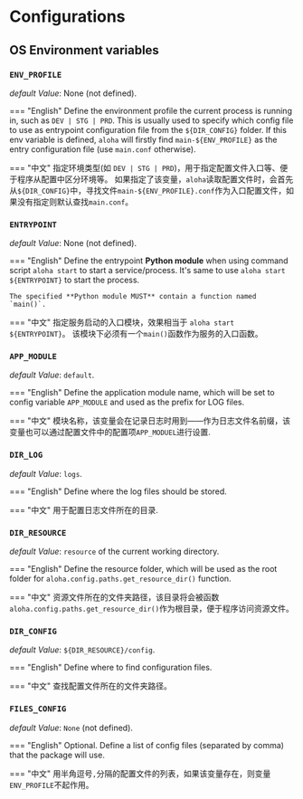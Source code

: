 # Configurations

## OS Environment variables

### `ENV_PROFILE`

*default Value*: None (not defined).

=== "English"
    Define the environment profile the current process is running in, such as `DEV | STG | PRD`.
    This is usually used to specify which config file to use as entrypoint configuration file from the `${DIR_CONFIG}` folder.
    If this env variable is defined, `aloha` will firstly find `main-${ENV_PROFILE}` as the entry configuration file (use `main.conf` otherwise).

=== "中文"
    指定环境类型(如 `DEV | STG | PRD`)，用于指定配置文件入口等、便于程序从配置中区分环境等。
    如果指定了该变量，`aloha`读取配置文件时，会首先从`${DIR_CONFIG}`中，寻找文件`main-${ENV_PROFILE}.conf`作为入口配置文件，如果没有指定则默认查找`main.conf`。

### `ENTRYPOINT`

*default Value*: None (not defined).

=== "English"
    Define the entrypoint **Python module** when using command script `aloha start` to start a service/process.
    It's same to use `aloha start ${ENTRYPOINT}` to start the process.

    The specified **Python module MUST** contain a function named `main()`.

=== "中文"
    指定服务启动的入口模块，效果相当于 `aloha start ${ENTRYPOINT}`。
    该模块下必须有一个`main()`函数作为服务的入口函数。

### `APP_MODULE`

*default Value*: `default`.

=== "English"
    Define the application module name, which will be set to config variable `APP_MODULE` and used as the prefix for LOG files.

=== "中文"
    模块名称，该变量会在记录日志时用到——作为日志文件名前缀，该变量也可以通过配置文件中的配置项`APP_MODUEL`进行设置.

### `DIR_LOG`

*default Value*: `logs`.

=== "English"
    Define where the log files should be stored.

=== "中文"
    用于配置日志文件所在的目录.

### `DIR_RESOURCE`

*default Value*: `resource` of the current working directory.

=== "English"
    Define the resource folder, which will be used as the root folder for `aloha.config.paths.get_resource_dir()` function.

=== "中文"
    资源文件所在的文件夹路径，该目录将会被函数`aloha.config.paths.get_resource_dir()`作为根目录，便于程序访问资源文件。

### `DIR_CONFIG`

*default Value*: `${DIR_RESOURCE}/config`.

=== "English"
    Define where to find configuration files.

=== "中文"
    查找配置文件所在的文件夹路径。

### `FILES_CONFIG`

*default Value*: `None` (not defined).

=== "English"
    Optional. Define a list of config files (separated by comma) that the package will use.

=== "中文"
    用半角逗号`,`分隔的配置文件的列表，如果该变量存在，则变量`ENV_PROFILE`不起作用。
